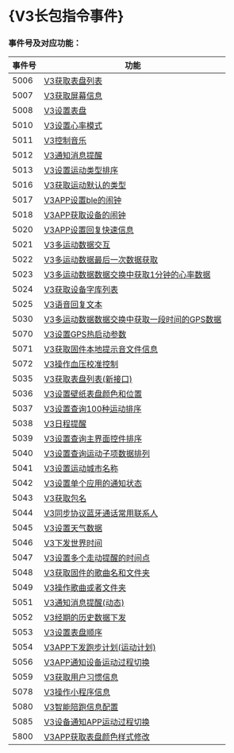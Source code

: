 # {V3长包指令事件}


### 事件号及对应功能：

| 事件号 | 功能                                                         |
| ------ | ------------------------------------------------------------ |
| 5006   | [V3获取表盘列表](./IDOV3GetDialList.md)                      |
| 5007   | [V3获取屏幕信息](./IDOV3GetScreenInfo.md)                    |
| 5008   | [V3设置表盘](./IDOV3SetDial.md)                              |
| 5010   | [V3设置心率模式](./IDOV3SetHRMode.md)                        |
| 5011   | [V3控制音乐](./IDOV3MusicControl.md)                         |
| 5012   | [V3通知消息提醒](./IDOV3NoticeMsg.md)                        |
| 5013   | [V3设置运动类型排序](./IDOV3SetSportSort.md)                 |
| 5016   | [V3获取运动默认的类型](./IDOV3GetDefaultSportType.md)        |
| 5017   | [V3APP设置ble的闹钟](./IDOV3SetAlarm.md)                     |
| 5018   | [V3APP获取设备的闹钟](./IDOV3GetAlarm.md)                    |
| 5020   | [V3APP设置回复快速信息](./IDOV3SetFastMsg.md)                |
| 5021   | [V3多运动数据交互](./IDOV3ActivityDataExchange.md)           |
| 5022   | [V3多运动数据最后一次数据获取](./IDOV3ActivityDataFinal.md)  |
| 5023   | [V3多运动数据数据交换中获取1分钟的心率数据](./IDOV3GetActivityExchangeHRData.md) |
| 5024   | [V3获取设备字库列表](./IDOV3GetLanguageLibList.md)           |
| 5025   | [V3语音回复文本](./IDOV3SetVoiceReplyTxt.md)                 |
| 5030   | [V3多运动数据数据交换中获取一段时间的GPS数据](./IDOV3GetActivityExchangeGPSData.md) |
| 5070   | [V3设置GPS热启动参数](./IDOV3SetHotStartParam.md)            |
| 5071   | [V3获取固件本地提示音文件信息](./IDOV3GetBleBeep.md)         |
| 5072   | [V3操作血压校准控制](./IDOV3ControlBpCal.md)                 |
| 5035   | [V3获取表盘列表(新接口)](./IDOV3GetDailLIstNew.md)           |
| 5036   | [V3设置壁纸表盘颜色和位置](./IDOV3SetWallpaperDialStyle.md)  |
| 5037   | [V3设置查询100种运动排序](./IDOV3SetGet100SportSort.md)      |
| 5038   | [V3日程提醒](./IDOV3ScheduleReminder.md)                     |
| 5039   | [V3设置查询主界面控件排序](./IDOV3SetGetMainUiSort.md)       |
| 5040   | [V3设置查询运动子项数据排列](./IDOV3SetGetBaseSportParamSort.md) |
| 5041   | [V3设置运动城市名称](./IDOV3SetLongCityName.md)              |
| 5042   | [V3设置单个应用的通知状态](./IDOV3SetNoticeMegState.md)      |
| 5043   | [V3获取包名](./IDOV3GetPackName.md)                          |
| 5044   | [V3同步协议蓝牙通话常用联系人](./IDOV3SyncContact.md)        |
| 5045   | [V3设置天气数据](./IDOV3SetWeather.md)                       |
| 5046   | [V3下发世界时间](./IDOV3SetWorldTime.md)                     |
| 5047   | [V3设置多个走动提醒的时间点](./IDOV3SetWalkRemindTimes.md)   |
| 5048   | [V3获取固件的歌曲名和文件夹](./IDOV3GetMusicInfo.md)         |
| 5049   | [V3操作歌曲或者文件夹](./IDOV3OperateMusic.md)               |
| 5051   | [V3通知消息提醒(动态)](./IDOV3NoticeMsgDynamic.md)           |
| 5052   | [V3经期的历史数据下发](./IDOV3SetHistoricalMenstruation.md)  |
| 5053   | [V3设置表盘顺序](./IDOV3SetDialSort.md)                      |
| 5054   | [V3APP下发跑步计划(运动计划)](./IDOV3SetRunPlan.md)          |
| 5056   | [V3APP通知设备运动过程切换](./IDOV3SetCutoverSport.md)       |
| 5059   | [V3获取用户习惯信息](./IDOV3GetHabitInfo.md)                 |
| 5078   | [V3操作小程序信息](./IDOV3MiniProgramControl.md)             |
| 5080   | [V3智能陪跑信息配置](./IDOV3SetSmartCompetitorConfigInfo.md) |
| 5085   | [V3设备通知APP运动过程切换](./IDOV3CutoverSportFromDevice.md) |
| 5800   | [V3APP获取表盘颜色样式修改](./IDOV3NoticeDialChange.md)      |

